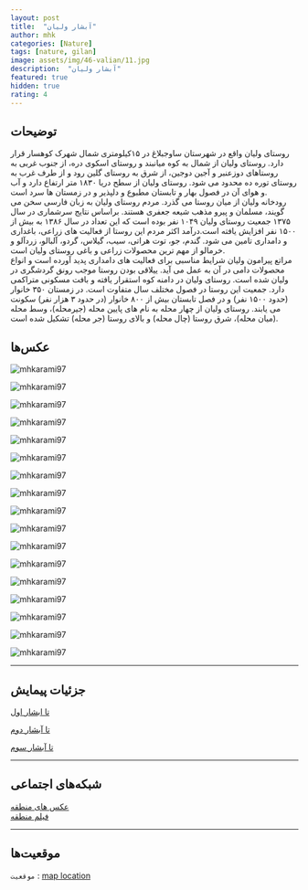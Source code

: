 ```yaml
---
layout: post
title:  "آبشار ولیان"
author: mhk
categories: [Nature]
tags: [nature, gilan]
image: assets/img/46-valian/11.jpg
description:  "آبشار ولیان"
featured: true
hidden: true
rating: 4
---
```


## توضیحات
روستای ولیان واقع در شهرستان ساوجبلاغ در ۱۵کیلومتری شمال شهرک کوهسار قرار دارد. روستای ولیان از شمال به کوه میانبند و روستای اسکوی دره، از جنوب غربی به روستاهای دوزعنبر و آجین دوجین، از شرق به روستای گلین رود و از طرف غرب به روستای توره ده محدود می شود. روستای ولیان از سطح دریا ۱۸۳۰ متر ارتفاع دارد و آب و هوای آن در فصول بهار و تابستان مطبوع و دلپذیر و در زمستان ها سرد است.  
رودخانه ولیان از میان روستا می گذرد. مردم روستای ولیان به زبان فارسی سخن می گویند، مسلمان و پیرو مذهب شیعه جعفری هستند. براساس نتایج سرشماری در سال ۱۳۷۵ جمعیت روستای ولیان ۱۰۴۹ نفر بوده است که این تعداد در سال ۱۳۸۶ به بیش از ۱۵۰۰ نفر افزایش یافته است.درآمد اکثر مردم این روستا از فعالیت های زراعی، باغداری و دامداری تامین می شود. گندم، جو، توت هراتی، سیب، گیلاس، گردو، آلبالو، زردآلو و خرمالو از مهم ترین محصولات زراعی و باغی روستای ولیان است.  
مراتع پیرامون ولیان شرایط مناسبی برای فعالیت های دامداری پدید آورده است و انواع محصولات دامی در آن به عمل می آید. ییلاقی بودن روستا موجب رونق گردشگری در ولیان شده است. روستای ولیان در دامنه کوه استقرار یافته و بافت مسکونی متراکمی دارد. جمعیت این روستا در فصول مختلف سال متفاوت است. در زمستان ۳۵۰ خانوار (حدود ۱۵۰۰ نفر) و در فصل تابستان بیش از ۸۰۰ خانوار (در حدود ۳ هزار نفر) سکونت می یابند. روستای ولیان از چهار محله به نام های پایین محله (جیرمحله)، وسط محله (میان محله)، شرق روستا (چال محله) و بالای روستا (جر محله) تشکیل شده است.  

## عکس‌ها

![mhkarami97](/assets/img/46-valian/01.jpg)  

![mhkarami97](/assets/img/46-valian/02.jpg)  

![mhkarami97](/assets/img/46-valian/03.jpg)  

![mhkarami97](/assets/img/46-valian/04.jpg)  

![mhkarami97](/assets/img/46-valian/05.jpg)  

![mhkarami97](/assets/img/46-valian/06.jpg)  

![mhkarami97](/assets/img/46-valian/07.jpg)  

![mhkarami97](/assets/img/46-valian/08.jpg)  

![mhkarami97](/assets/img/46-valian/09.jpg)  

![mhkarami97](/assets/img/46-valian/10.jpg)  

![mhkarami97](/assets/img/46-valian/11.jpg)  

![mhkarami97](/assets/img/46-valian/12.jpg)  

![mhkarami97](/assets/img/46-valian/13.jpg)  

![mhkarami97](/assets/img/46-valian/14.jpg)  

![mhkarami97](/assets/img/46-valian/15.jpg)  

![mhkarami97](/assets/img/46-valian/16.jpg)  

![mhkarami97](/assets/img/46-valian/17.jpg)  

---

## جزئیات پیمایش

[تا ابشار اول](/assets/img/46-valian/18.jpg)  

[تا آبشار دوم](/assets/img/46-valian/19.jpg)  

[تا آبشار سوم](/assets/img/46-valian/20.jpg)  

---

## شبکه‌های اجتماعی

[عکس های منطقه]()  
[فیلم منطقه]()  

---

## موقعیت‌ها

`موقعیت` : [map location](https://www.google.com/maps/place/Valian+Waterfall/@36.0619711,50.8187533,14.1z/data=!4m13!1m7!3m6!1s0x3f8c52af9f0a92df:0x9bd13eef03c37b0!2zQWxib3J6IFByb3ZpbmNlLCDYrNin2K_ZhyDYotio2LTYp9ixINmI2YTbjNin2YY!3b1!8m2!3d36.0407886!4d50.8365017!3m4!1s0x3f8c538a1f580497:0xfcbe620bb60ed53d!8m2!3d36.0580008!4d50.8334452)  